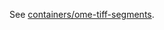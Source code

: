 See [containers/ome-tiff-segments](https://github.com/hubmapconsortium/portal-containers/blob/master/containers/ome-tiff-segments/README.md).
